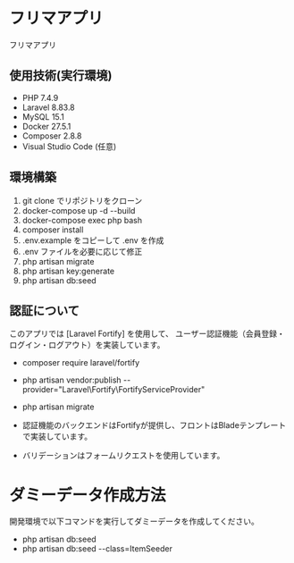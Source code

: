 # フリマアプリ

フリマアプリ

## 使用技術(実行環境)

- PHP 7.4.9
- Laravel 8.83.8
- MySQL 15.1
- Docker 27.5.1
- Composer 2.8.8
- Visual Studio Code (任意)

## 環境構築

1. git clone でリポジトリをクローン
2. docker-compose up -d --build
3. docker-compose exec php bash
4. composer install
5. .env.example をコピーして .env を作成
6. .env ファイルを必要に応じて修正
7. php artisan migrate
8. php artisan key:generate
9. php artisan db:seed

## 認証について

このアプリでは [Laravel Fortify] を使用して、
ユーザー認証機能（会員登録・ログイン・ログアウト）を実装しています。

- composer require laravel/fortify
- php artisan vendor:publish --provider="Laravel\Fortify\FortifyServiceProvider"
- php artisan migrate

- 認証機能のバックエンドはFortifyが提供し、フロントはBladeテンプレートで実装しています。
- バリデーションはフォームリクエストを使用しています。

# ダミーデータ作成方法

開発環境で以下コマンドを実行してダミーデータを作成してください。

- php artisan db:seed
- php artisan db:seed --class=ItemSeeder


